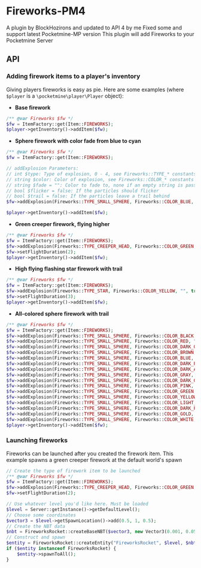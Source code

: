 # Fireworks-PM4
A plugin by BlockHozirons and updated to API 4 by me
Fixed some and support latest Pocketmine-MP version
This plugin will add Fireworks to your Pocketmine Server
## API
### Adding firework items to a player's inventory
Giving players fireworks is easy as pie. Here are some examples (where `$player` is a `\pocketmine\player\Player`
object):
- **Base firework**
```php
/** @var Fireworks $fw */
$fw = ItemFactory::get(Item::FIREWORKS);
$player->getInventory()->addItem($fw);
```
- **Sphere firework with color fade from blue to cyan**
```php
/** @var Fireworks $fw */
$fw = ItemFactory::get(Item::FIREWORKS);

// addExplosion Parameters:
// int $type: Type of explosion, 0 - 4, see Fireworks::TYPE_* constants
// string $color: Color of explosion, see Fireworks::COLOR_* constants
// string $fade = "": Color to fade to, none if an empty string is passed
// bool $flicker = false: If the particles should flicker
// bool $trail = false: If the particles leave a trail behind
$fw->addExplosion(Fireworks::TYPE_SMALL_SPHERE, Fireworks::COLOR_BLUE, Fireworks::COLOR_DARK_AQUA, false, false);

$player->getInventory()->addItem($fw);
```
- **Green creeper firework, flying higher**
```php
/** @var Fireworks $fw */
$fw = ItemFactory::get(Item::FIREWORKS);
$fw->addExplosion(Fireworks::TYPE_CREEPER_HEAD, Fireworks::COLOR_GREEN, "", false, false);
$fw->setFlightDuration(2);
$player->getInventory()->addItem($fw);
```
- **High flying flashing star firework with trail**
```php
/** @var Fireworks $fw */
$fw = ItemFactory::get(Item::FIREWORKS);
$fw->addExplosion(Fireworks::TYPE_STAR, Fireworks::COLOR_YELLOW, "", true, true);
$fw->setFlightDuration(3);
$player->getInventory()->addItem($fw);
```
- **All-colored sphere firework with trail**
```php
/** @var Fireworks $fw */
$fw = ItemFactory::get(Item::FIREWORKS);
$fw->addExplosion(Fireworks::TYPE_SMALL_SPHERE, Fireworks::COLOR_BLACK, "", false, true);
$fw->addExplosion(Fireworks::TYPE_SMALL_SPHERE, Fireworks::COLOR_RED, "", false, true);
$fw->addExplosion(Fireworks::TYPE_SMALL_SPHERE, Fireworks::COLOR_DARK_GREEN, "", false, true);
$fw->addExplosion(Fireworks::TYPE_SMALL_SPHERE, Fireworks::COLOR_BROWN, "", false, true);
$fw->addExplosion(Fireworks::TYPE_SMALL_SPHERE, Fireworks::COLOR_BLUE, "", false, true);
$fw->addExplosion(Fireworks::TYPE_SMALL_SPHERE, Fireworks::COLOR_DARK_PURPLE, "", false, true);
$fw->addExplosion(Fireworks::TYPE_SMALL_SPHERE, Fireworks::COLOR_DARK_AQUA, "", false, true);
$fw->addExplosion(Fireworks::TYPE_SMALL_SPHERE, Fireworks::COLOR_GRAY, "", false, true);
$fw->addExplosion(Fireworks::TYPE_SMALL_SPHERE, Fireworks::COLOR_DARK_GRAY, "", false, true);
$fw->addExplosion(Fireworks::TYPE_SMALL_SPHERE, Fireworks::COLOR_PINK, "", false, true);
$fw->addExplosion(Fireworks::TYPE_SMALL_SPHERE, Fireworks::COLOR_GREEN, "", false, true);
$fw->addExplosion(Fireworks::TYPE_SMALL_SPHERE, Fireworks::COLOR_YELLOW, "", false, true);
$fw->addExplosion(Fireworks::TYPE_SMALL_SPHERE, Fireworks::COLOR_LIGHT_AQUA, "", false, true);
$fw->addExplosion(Fireworks::TYPE_SMALL_SPHERE, Fireworks::COLOR_DARK_PINK, "", false, true);
$fw->addExplosion(Fireworks::TYPE_SMALL_SPHERE, Fireworks::COLOR_GOLD, "", false, true);
$fw->addExplosion(Fireworks::TYPE_SMALL_SPHERE, Fireworks::COLOR_WHITE, "", false, true);
$player->getInventory()->addItem($fw);
```
### Launching fireworks
Fireworks can be launched after you created the firework item.
This example spawns a green creeper firework at the default world's spawn
```php
// Create the type of firework item to be launched
/** @var Fireworks $fw */
$fw = ItemFactory::get(Item::FIREWORKS);
$fw->addExplosion(Fireworks::TYPE_CREEPER_HEAD, Fireworks::COLOR_GREEN, "", false, false);
$fw->setFlightDuration(2);

// Use whatever level you'd like here. Must be loaded
$level = Server::getInstance()->getDefaultLevel();
// Choose some coordinates
$vector3 = $level->getSpawnLocation()->add(0.5, 1, 0.5);
// Create the NBT data
$nbt = FireworksRocket::createBaseNBT($vector3, new Vector3(0.001, 0.05, 0.001), lcg_value() * 360, 90);
// Construct and spawn
$entity = FireworksRocket::createEntity("FireworksRocket", $level, $nbt, $fw);
if ($entity instanceof FireworksRocket) {
    $entity->spawnToAll();
}
```
